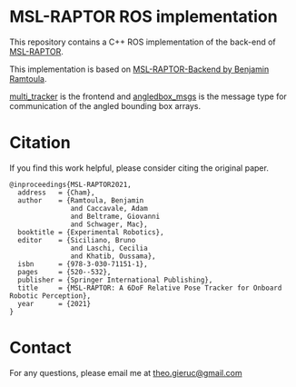 # MSL-RAPTOR ROS implementation

This repository contains a C++ ROS implementation of the back-end of [MSL-RAPTOR](https://arxiv.org/pdf/2012.09264). 

This implementation is based on [MSL-RAPTOR-Backend by Benjamin Ramtoula](https://github.com/bramtoula/MSL-RAPTOR-Backend).

[multi_tracker](https://github.com/tgieruc/multi_tracker) is the frontend and [angledbox_msgs](https://github.com/tgieruc/angledbox_msgs) is the message type for communication of the angled bounding box arrays.

# Citation

If you find this work helpful, please consider citing the original paper.

```
@inproceedings{MSL-RAPTOR2021,
  address   = {Cham},
  author    = {Ramtoula, Benjamin
               and Caccavale, Adam
               and Beltrame, Giovanni
               and Schwager, Mac},
  booktitle = {Experimental Robotics},
  editor    = {Siciliano, Bruno
               and Laschi, Cecilia
               and Khatib, Oussama},
  isbn      = {978-3-030-71151-1},
  pages     = {520--532},
  publisher = {Springer International Publishing},
  title     = {MSL-RAPTOR: A 6DoF Relative Pose Tracker for Onboard Robotic Perception},
  year      = {2021}
}
```

# Contact

For any questions, please email me at <theo.gieruc@gmail.com>
